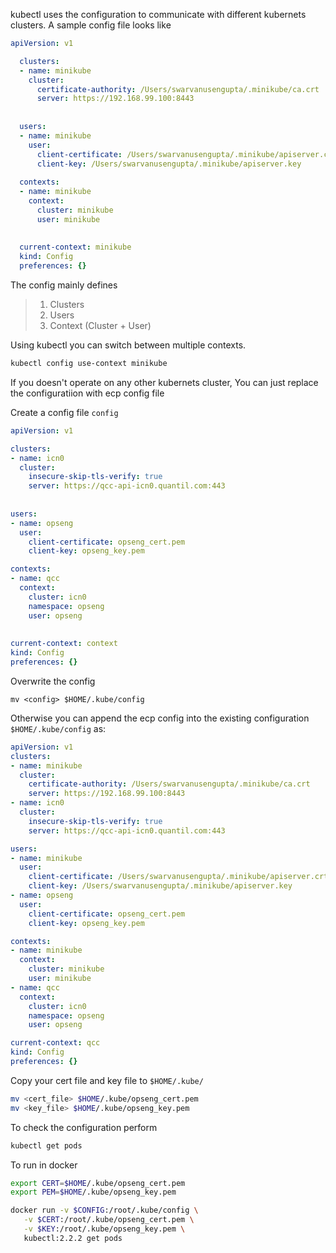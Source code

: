 kubectl uses the configuration to communicate with different kubernets clusters. 
A sample config file looks like

```yaml
apiVersion: v1

  clusters:
  - name: minikube
    cluster:
      certificate-authority: /Users/swarvanusengupta/.minikube/ca.crt
      server: https://192.168.99.100:8443
    
      
  users:
  - name: minikube
    user:
      client-certificate: /Users/swarvanusengupta/.minikube/apiserver.crt
      client-key: /Users/swarvanusengupta/.minikube/apiserver.key  
    
  contexts:
  - name: minikube
    context:
      cluster: minikube
      user: minikube
    
    
  current-context: minikube
  kind: Config
  preferences: {}
```
The config mainly defines 
> 1. Clusters
> 2. Users
> 3. Context (Cluster + User)

Using kubectl you can switch between multiple contexts. 
```bash
kubectl config use-context minikube
```

If you doesn't operate on any other kubernets cluster, You can just replace the configuratiion with ecp config file   

Create a config file `config`
```yaml
apiVersion: v1

clusters:
- name: icn0
  cluster:
    insecure-skip-tls-verify: true
    server: https://qcc-api-icn0.quantil.com:443
  
  
users:
- name: opseng
  user:
    client-certificate: opseng_cert.pem
    client-key: opseng_key.pem

contexts:
- name: qcc
  context:
    cluster: icn0
    namespace: opseng
    user: opseng
  
  
current-context: context
kind: Config
preferences: {}
```
   
Overwrite the config
```
mv <config> $HOME/.kube/config 
```

Otherwise you can append the ecp config into the existing configuration `$HOME/.kube/config` as:
```yaml
apiVersion: v1
clusters:
- name: minikube
  cluster:
    certificate-authority: /Users/swarvanusengupta/.minikube/ca.crt
    server: https://192.168.99.100:8443
- name: icn0
  cluster:
    insecure-skip-tls-verify: true
    server: https://qcc-api-icn0.quantil.com:443

users:
- name: minikube
  user:
    client-certificate: /Users/swarvanusengupta/.minikube/apiserver.crt
    client-key: /Users/swarvanusengupta/.minikube/apiserver.key
- name: opseng
  user:
    client-certificate: opseng_cert.pem
    client-key: opseng_key.pem

contexts:
- name: minikube
  context:
    cluster: minikube
    user: minikube
- name: qcc
  context:
    cluster: icn0
    namespace: opseng
    user: opseng

current-context: qcc
kind: Config
preferences: {}
```
   
Copy your cert file and key file to `$HOME/.kube/`
```bash
mv <cert_file> $HOME/.kube/opseng_cert.pem
mv <key_file> $HOME/.kube/opseng_key.pem
```

To check the configuration perform
```bash
kubectl get pods
```

To run in docker
```bash
export CERT=$HOME/.kube/opseng_cert.pem
export PEM=$HOME/.kube/opseng_key.pem

docker run -v $CONFIG:/root/.kube/config \
   -v $CERT:/root/.kube/opseng_cert.pem \
   -v $KEY:/root/.kube/opseng_key.pem \ 
   kubectl:2.2.2 get pods
```
